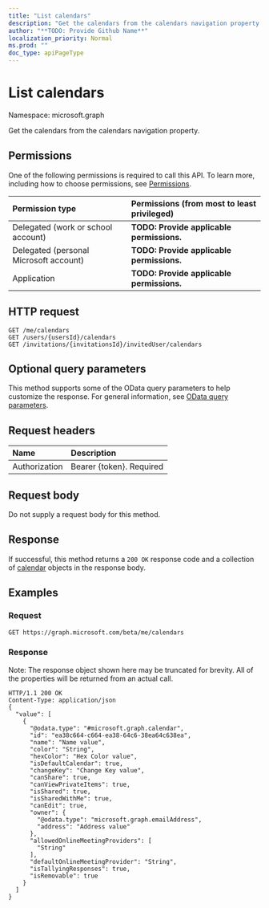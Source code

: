 ```yaml
---
title: "List calendars"
description: "Get the calendars from the calendars navigation property."
author: "**TODO: Provide Github Name**"
localization_priority: Normal
ms.prod: ""
doc_type: apiPageType
---
```


# List calendars

Namespace: microsoft.graph

Get the calendars from the calendars navigation property.

## Permissions
One of the following permissions is required to call this API. To learn more, including how to choose permissions, see [Permissions](/concepts/permissions-reference.md).

|Permission type|Permissions (from most to least privileged)|
|:---|:---|
|Delegated (work or school account)|**TODO: Provide applicable permissions.**|
|Delegated (personal Microsoft account)|**TODO: Provide applicable permissions.**|
|Application|**TODO: Provide applicable permissions.**|

## HTTP request
<!-- {
  "blockType": "ignored"
}
-->
``` http
GET /me/calendars
GET /users/{usersId}/calendars
GET /invitations/{invitationsId}/invitedUser/calendars
```

## Optional query parameters
This method supports some of the OData query parameters to help customize the response. For general information, see [OData query parameters](/graph/query-parameters).

## Request headers
|Name|Description|
|:---|:---|
|Authorization|Bearer {token}. Required|

## Request body
Do not supply a request body for this method.

## Response
If successful, this method returns a `200 OK` response code and a collection of [calendar](../resources/calendar.md) objects in the response body.

## Examples

### Request
<!-- {
  "blockType": "request",
  "name": "get_calendar"
}
-->
``` http
GET https://graph.microsoft.com/beta/me/calendars
```

### Response
Note: The response object shown here may be truncated for brevity. All of the properties will be returned from an actual call.
<!-- {
  "blockType": "response",
  "truncated": true,
  "@odata.type": "collection(microsoft.graph.calendar)"
}
-->
``` http
HTTP/1.1 200 OK
Content-Type: application/json
{
  "value": [
    {
      "@odata.type": "#microsoft.graph.calendar",
      "id": "ea38c664-c664-ea38-64c6-38ea64c638ea",
      "name": "Name value",
      "color": "String",
      "hexColor": "Hex Color value",
      "isDefaultCalendar": true,
      "changeKey": "Change Key value",
      "canShare": true,
      "canViewPrivateItems": true,
      "isShared": true,
      "isSharedWithMe": true,
      "canEdit": true,
      "owner": {
        "@odata.type": "microsoft.graph.emailAddress",
        "address": "Address value"
      },
      "allowedOnlineMeetingProviders": [
        "String"
      ],
      "defaultOnlineMeetingProvider": "String",
      "isTallyingResponses": true,
      "isRemovable": true
    }
  ]
}
```

